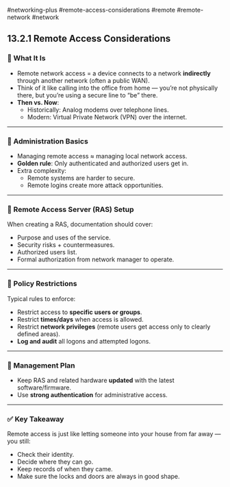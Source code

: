 #networking-plus #remote-access-considerations #remote #remote-network #network 

## 13.2.1 Remote Access Considerations

### 🧱 What It Is
- Remote network access = a device connects to a network **indirectly** through another network (often a public WAN).
- Think of it like calling into the office from home — you’re not physically there, but you’re using a secure line to “be” there.
- **Then vs. Now**:
  - Historically: Analog modems over telephone lines.
  - Modern: Virtual Private Network (VPN) over the internet.

---

### 🧱 Administration Basics
- Managing remote access ≈ managing local network access.
- **Golden rule**: Only authenticated and authorized users get in.
- Extra complexity:
  - Remote systems are harder to secure.
  - Remote logins create more attack opportunities.

---

### 🧱 Remote Access Server (RAS) Setup
When creating a RAS, documentation should cover:
- Purpose and uses of the service.
- Security risks + countermeasures.
- Authorized users list.
- Formal authorization from network manager to operate.

---

### 🧱 Policy Restrictions
Typical rules to enforce:
- Restrict access to **specific users or groups**.
- Restrict **times/days** when access is allowed.
- Restrict **network privileges** (remote users get access only to clearly defined areas).
- **Log and audit** all logons and attempted logons.

---

### 🧱 Management Plan
- Keep RAS and related hardware **updated** with the latest software/firmware.
- Use **strong authentication** for administrative access.

---

### ✅ Key Takeaway
Remote access is just like letting someone into your house from far away — you still:
- Check their identity.
- Decide where they can go.
- Keep records of when they came.
- Make sure the locks and doors are always in good shape.

